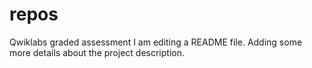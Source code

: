 # repos
Qwiklabs graded assessment
I am editing a README file. Adding some more details about the project description.

